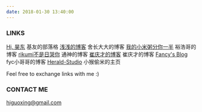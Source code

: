 ```yaml
---
date: 2018-01-30 13:40:00
---
```


### LINKS

[Hi, 昊东](http://blog.lovedut.club/) 基友的部落格
[浅浅的博客](https://seujxh.wordpress.com/) 舍长大大的博客
[我的小米粥分你一半](https://corvo.myseu.cn/) 裕浩哥的博客
[rikumi不是日哭你](https://rikumi.github.io/#/) 通神的博客
[崔庆才的博客](https://cuiqingcai.com) 崔庆才的博客
[Fancy's Blog](http://fanyc.myseu.cn/) fyc小哥哥的博客
[Herald-Studio](https://myseu.cn/) 小猴偷米的主页

Feel free to exchange links with me :)

### CONTACT ME
<higuoxing@gmail.com>
